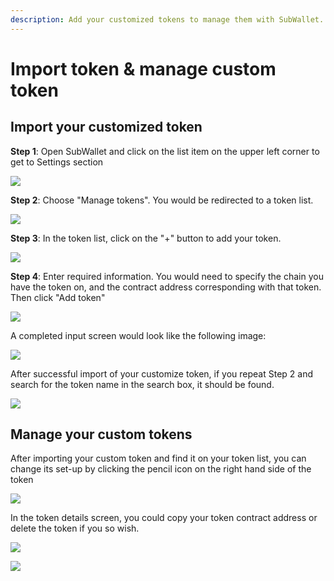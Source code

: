 ```yaml
---
description: Add your customized tokens to manage them with SubWallet.
---
```


# Import token & manage custom token

## Import your customized token

**Step 1**: Open SubWallet and click on the list item on the upper left corner to get to Settings section

![](<../../.gitbook/assets/image (249) (1).png>)

**Step 2**: Choose "Manage tokens". You would be redirected to a token list.&#x20;

![](<../../.gitbook/assets/image (246) (1).png>)

**Step 3**: In the token list, click on the "+" button to add your token.

![](<../../.gitbook/assets/image (10) (3).png>)

**Step 4**: Enter required information. You would need to specify the chain you have the token on, and the contract address corresponding with that token. Then click "Add token"

![](<../../.gitbook/assets/image (247).png>)

A completed input screen would look like the following image:

![](<../../.gitbook/assets/image (16) (3).png>)

After successful import of your customize token, if you repeat Step 2 and search for the token name in the search box, it should be found.

![](<../../.gitbook/assets/image (21) (3) (1).png>)



## Manage your custom tokens

After importing your custom token and find it on your token list, you can change its set-up by clicking the pencil icon on the right hand side of the token

![](<../../.gitbook/assets/image (11) (5).png>)

In the token details screen, you could copy your token contract address or delete the token if you so wish.

![](<../../.gitbook/assets/image (8) (5).png>)

![](<../../.gitbook/assets/image (242) (1).png>)
